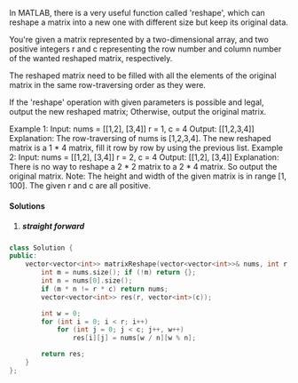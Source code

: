 In MATLAB, there is a very useful function called 'reshape', which can reshape a matrix into a new one with different size but keep its original data.

You're given a matrix represented by a two-dimensional array, and two positive integers r and c representing the row number and column number of the wanted reshaped matrix, respectively.

The reshaped matrix need to be filled with all the elements of the original matrix in the same row-traversing order as they were.

If the 'reshape' operation with given parameters is possible and legal, output the new reshaped matrix; Otherwise, output the original matrix.

Example 1:
Input: 
nums = 
[[1,2],
 [3,4]]
r = 1, c = 4
Output: 
[[1,2,3,4]]
Explanation:
The row-traversing of nums is [1,2,3,4]. The new reshaped matrix is a 1 * 4 matrix, fill it row by row by using the previous list.
Example 2:
Input: 
nums = 
[[1,2],
 [3,4]]
r = 2, c = 4
Output: 
[[1,2],
 [3,4]]
Explanation:
There is no way to reshape a 2 * 2 matrix to a 2 * 4 matrix. So output the original matrix.
Note:
The height and width of the given matrix is in range [1, 100].
The given r and c are all positive.

#### Solutions

1. ##### straight forward

```c++
class Solution {
public:
    vector<vector<int>> matrixReshape(vector<vector<int>>& nums, int r, int c) {
        int m = nums.size(); if (!m) return {};
        int n = nums[0].size();
        if (m * n != r * c) return nums;
        vector<vector<int>> res(r, vector<int>(c));

        int w = 0;
        for (int i = 0; i < r; i++)
            for (int j = 0; j < c; j++, w++)
                res[i][j] = nums[w / n][w % n];

        return res;
    }
};
```